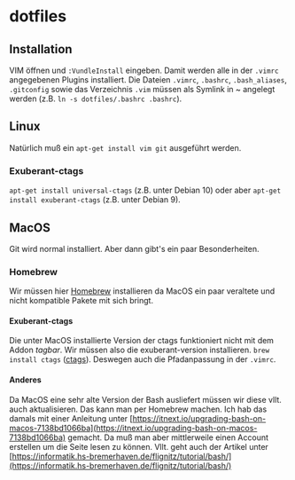 # dotfiles

## Installation

VIM öffnen und `:VundleInstall` eingeben. Damit werden alle in der `.vimrc` angegebenen Plugins installiert.
Die Dateien `.vimrc`, `.bashrc`, `.bash_aliases`, `.gitconfig` sowie das Verzeichnis `.vim` müssen als Symlink in ~ angelegt werden (z.B. `ln -s dotfiles/.bashrc .bashrc`).

## Linux

Natürlich muß ein `apt-get install vim git` ausgeführt werden.

### Exuberant-ctags

`apt-get install universal-ctags` (z.B. unter Debian 10) oder aber `apt-get install exuberant-ctags` (z.B. unter Debian 9).

## MacOS

Git wird normal installiert. Aber dann gibt's ein paar Besonderheiten.

### Homebrew

Wir müssen hier [Homebrew](https://brew.sh/) installieren da MacOS ein paar veraltete und nicht kompatible Pakete mit sich bringt.

#### Exuberant-ctags

Die unter MacOS installierte Version der ctags funktioniert nicht mit dem Addon *tagbar*. Wir müssen also die exuberant-version installieren. `brew install ctags` ([ctags](https://formulae.brew.sh/formula/ctags)).
Deswegen auch die Pfadanpassung in der `.vimrc`.

#### Anderes

Da MacOS eine sehr alte Version der Bash ausliefert müssen wir diese vllt. auch aktualisieren. Das kann man per Homebrew machen. Ich hab das damals mit einer Anleitung unter
[https://itnext.io/upgrading-bash-on-macos-7138bd1066ba](https://itnext.io/upgrading-bash-on-macos-7138bd1066ba) gemacht. Da muß man aber mittlerweile einen Account erstellen um die Seite lesen zu können. Vllt. geht auch
der Artikel unter [https://informatik.hs-bremerhaven.de/flignitz/tutorial/bash/](https://informatik.hs-bremerhaven.de/flignitz/tutorial/bash/)
